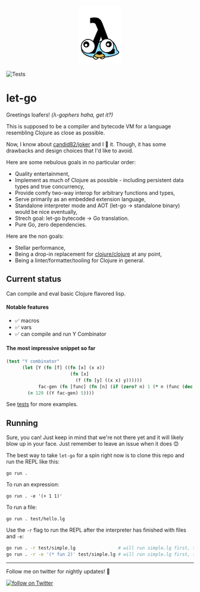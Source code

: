 <!--suppress ALL -->
<p align="center">
<img src="meta/logo.png" alt="Squishy loafer" title="Squishy loafer of let-go" />
</p>


![Tests](https://github.com/nooga/let-go/actions/workflows/go.yml/badge.svg)

# let-go

Greetings loafers! *(λ-gophers haha, get it?)*

This is supposed to be a compiler and bytecode VM for a language resembling Clojure as close as possible.

Now, I know about [candid82/joker](https://github.com/candid82/joker) and I 💛 it. Though, it has some 
drawbacks and design choices that I'd like to avoid.

Here are some nebulous goals in no particular order:
- Quality entertainment,
- Implement as much of Clojure as possible - including persistent data types and true concurrency,
- Provide comfy two-way interop for arbitrary functions and types,
- Serve primarily as an embedded extension language,
- Standalone interpreter mode and AOT (let-go -> standalone binary) would be nice eventually, 
- Strech goal: let-go bytecode -> Go translation.
- Pure Go, zero dependencies.

Here are the non goals:
- Stellar performance,
- Being a drop-in replacement for [clojure/clojure](https://github.com/clojure/clojure) at any point,
- Being a linter/formatter/tooling for Clojure in general.

## Current status 

Can compile and eval basic Clojure flavored lisp.

#### Notable features
- ✅ macros
- ✅ vars
- ✅ can compile and run Y Combinator

#### The most impressive snippet so far

```clojure
(test "Y combinator"
      (let [Y (fn [f] ((fn [x] (x x))
                        (fn [x]
                          (f (fn [y] ((x x) y))))))
            fac-gen (fn [func] (fn [n] (if (zero? n) 1 (* n (func (dec n))))))]
        (= 120 ((Y fac-gen) 5))))
```

See [tests](https://github.com/nooga/let-go/tree/main/test) for more examples. 

## Running

Sure, you can! Just keep in mind that we're not there yet and it will likely blow up in your 
face. Just remember to leave an issue when it does 😊

The best way to take `let-go` for a spin right now is to clone this repo and run the REPL like this:

```
go run . 
```

To run an expression:

```
go run . -e '(+ 1 1)'
```

To run a file:

```
go run . test/hello.lg
```

Use the `-r` flag to run the REPL after the interpreter has finished with files and `-e`:

```bash
go run . -r test/simple.lg                # will run simple.lg first, then open up a REPL
go run . -r -e '(* fun 2)' test/simple.lg # will run simple.lg first, then (* fun 2) and REPL 
```

---
Follow me on twitter for nightly updates! 🌙

<a href="https://twitter.com/intent/follow?screen_name=mgasperowicz">
<img src="https://img.shields.io/twitter/follow/mgasperowicz?style=social&logo=twitter"
alt="follow on Twitter"></a>
